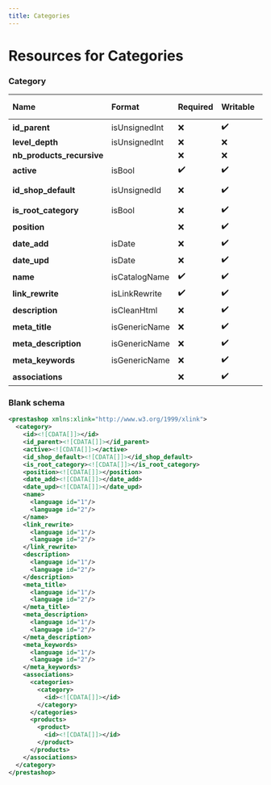 ```yaml
---
title: Categories
---
```


# Resources for Categories

### Category

|           Name            |    Format     | Required | Writable | Max size | Not filterable |   Description   |
| :------------------------ | :------------ | :------- | :------- | :------- | :------------- | :-------------- |
| **id_parent**             | isUnsignedInt | ❌        | ✔️       |          |                | Parent ID       |
| **level_depth**           | isUnsignedInt | ❌        | ❌        |          |                |                 |
| **nb_products_recursive** |               | ❌        | ❌        |          | true           |                 |
| **active**                | isBool        | ✔️       | ✔️       |          |                |                 |
| **id_shop_default**       | isUnsignedId  | ❌        | ✔️       |          |                | Default shop ID |
| **is_root_category**      | isBool        | ❌        | ✔️       |          |                |                 |
| **position**              |               | ❌        | ✔️       |          |                |                 |
| **date_add**              | isDate        | ❌        | ✔️       |          |                |                 |
| **date_upd**              | isDate        | ❌        | ✔️       |          |                |                 |
| **name**                  | isCatalogName | ✔️       | ✔️       | 128      |                |                 |
| **link_rewrite**          | isLinkRewrite | ✔️       | ✔️       | 128      |                |                 |
| **description**           | isCleanHtml   | ❌        | ✔️       |          |                |                 |
| **meta_title**            | isGenericName | ❌        | ✔️       | 255      |                |                 |
| **meta_description**      | isGenericName | ❌        | ✔️       | 512      |                |                 |
| **meta_keywords**         | isGenericName | ❌        | ✔️       | 255      |                |                 |
| **associations**          |               | ❌        | ✔️       |          |                |                 |


### Blank schema

```xml
<prestashop xmlns:xlink="http://www.w3.org/1999/xlink">
  <category>
    <id><![CDATA[]]></id>
    <id_parent><![CDATA[]]></id_parent>
    <active><![CDATA[]]></active>
    <id_shop_default><![CDATA[]]></id_shop_default>
    <is_root_category><![CDATA[]]></is_root_category>
    <position><![CDATA[]]></position>
    <date_add><![CDATA[]]></date_add>
    <date_upd><![CDATA[]]></date_upd>
    <name>
      <language id="1"/>
      <language id="2"/>
    </name>
    <link_rewrite>
      <language id="1"/>
      <language id="2"/>
    </link_rewrite>
    <description>
      <language id="1"/>
      <language id="2"/>
    </description>
    <meta_title>
      <language id="1"/>
      <language id="2"/>
    </meta_title>
    <meta_description>
      <language id="1"/>
      <language id="2"/>
    </meta_description>
    <meta_keywords>
      <language id="1"/>
      <language id="2"/>
    </meta_keywords>
    <associations>
      <categories>
        <category>
          <id><![CDATA[]]></id>
        </category>
      </categories>
      <products>
        <product>
          <id><![CDATA[]]></id>
        </product>
      </products>
    </associations>
  </category>
</prestashop>
```

